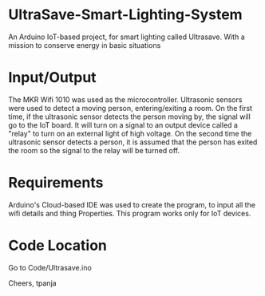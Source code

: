 # UltraSave-Smart-Lighting-System
An Arduino IoT-based project, for smart lighting called Ultrasave. With a mission to conserve energy in basic situations

# Input/Output
The MKR Wifi 1010 was used as the microcontroller. Ultrasonic sensors were used to detect a moving person, entering/exiting a room. On the first time, if the ultrasonic sensor detects the person moving by, the signal will go to the IoT board. It will turn on a signal to an output device called a "relay" to turn on an external light of high voltage. On the second time the ultrasonic sensor detects a person, it is assumed that the person has exited the room so the signal to the relay will be turned off.

# Requirements

Arduino's Cloud-based IDE was used to create the program, to input all the wifi details and thing Properties. This program works only for IoT devices.

# Code Location
Go to Code/Ultrasave.ino

Cheers,
tpanja
